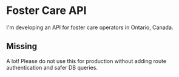 # Foster Care API

I'm developing an API for foster care operators in Ontario, Canada.

## Missing

A lot! Please do not use this for production without adding route authentication and safer DB queries.
